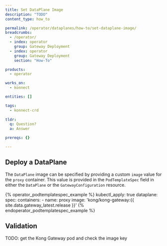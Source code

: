 ```yaml
---
title: Set DataPlane Image
description: "TODO"
content_type: how_to

permalink: /operator/dataplanes/how-to/set-dataplane-image/
breadcrumbs:
  - /operator/
  - index: operator
    group: Gateway Deployment
  - index: operator
    group: Gateway Deployment
    section: "How-To"

products:
  - operator

works_on:
  - konnect

entities: []

tags:
  - konnect-crd
 
tldr:
  q: Question?
  a: Answer

prereqs: {}

---
```


## Deploy a DataPlane

The `DataPlane` image can be specified by providing a custom `image` value for the `proxy` container. This value is provided in the `PodTemplateSpec` field in either the `DataPlane` or the `GatewayConfiguration` resource.

{% operator_podtemplatespec_example %}
kubectl_apply: true
dataplane:
  spec:
    containers:
      - name: proxy
        image: 'kong/kong-gateway:{{ site.data.gateway_latest.release }}'
{% endoperator_podtemplatespec_example %}


## Validation

TODO: get the Kong Gateway pod and check the image key